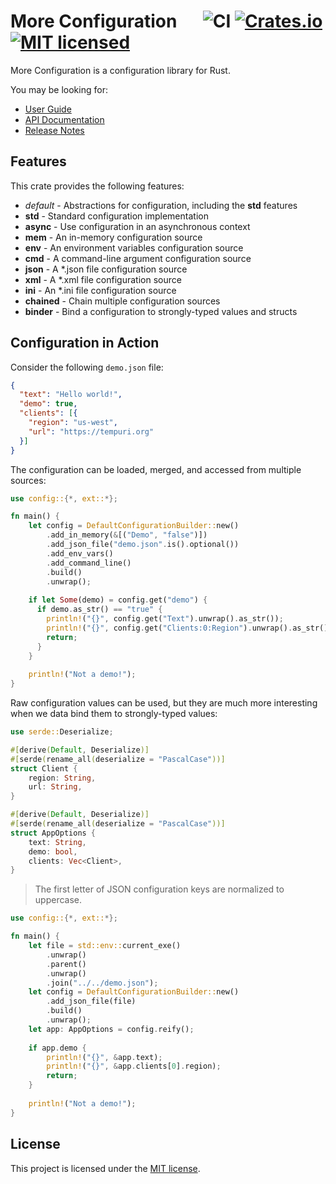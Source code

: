 # More Configuration &emsp; ![CI][ci-badge] [![Crates.io][crates-badge]][crates-url] [![MIT licensed][mit-badge]][mit-url]

[crates-badge]: https://img.shields.io/crates/v/more-config.svg
[crates-url]: https://crates.io/crates/more-config
[mit-badge]: https://img.shields.io/badge/license-MIT-blueviolet.svg
[mit-url]: https://github.com/commonsensesoftware/more-rs-config/blob/main/LICENSE
[ci-badge]: https://github.com/commonsensesoftware/more-rs-config/actions/workflows/ci.yml/badge.svg

More Configuration is a configuration library for Rust.

You may be looking for:

- [User Guide](https://commonsensesoftware.github.io/more-rs-config)
- [API Documentation](https://docs.rs/more-config)
- [Release Notes](https://github.com/commonsensesoftware/more-rs-config/releases)

## Features

This crate provides the following features:

- _default_ - Abstractions for configuration, including the **std** features
- **std** - Standard configuration implementation
- **async** - Use configuration in an asynchronous context
- **mem** - An in-memory configuration source
- **env** - An environment variables configuration source
- **cmd** - A command-line argument configuration source
- **json** - A \*.json file configuration source
- **xml** - A \*.xml file configuration source
- **ini** - An \*.ini file configuration source
- **chained** - Chain multiple configuration sources
- **binder** - Bind a configuration to strongly-typed values and structs

## Configuration in Action

Consider the following `demo.json` file:

```json
{
  "text": "Hello world!",
  "demo": true,
  "clients": [{
    "region": "us-west",
    "url": "https://tempuri.org"
  }]
}
```

The configuration can be loaded, merged, and accessed from multiple sources:

```rust
use config::{*, ext::*};

fn main() {
    let config = DefaultConfigurationBuilder::new()
        .add_in_memory(&[("Demo", "false")])
        .add_json_file("demo.json".is().optional())
        .add_env_vars()
        .add_command_line()
        .build()
        .unwrap();
    
    if let Some(demo) = config.get("demo") {
      if demo.as_str() == "true" {
        println!("{}", config.get("Text").unwrap().as_str());
        println!("{}", config.get("Clients:0:Region").unwrap().as_str());
        return;
      }
    }
    
    println!("Not a demo!");
}
```

Raw configuration values can be used, but they are much more interesting when we data bind them to strongly-typed values:

```rust
use serde::Deserialize;

#[derive(Default, Deserialize)]
#[serde(rename_all(deserialize = "PascalCase"))]
struct Client {
    region: String,
    url: String,
}

#[derive(Default, Deserialize)]
#[serde(rename_all(deserialize = "PascalCase"))]
struct AppOptions {
    text: String,
    demo: bool,
    clients: Vec<Client>,
}
```
>The first letter of JSON configuration keys are normalized to uppercase.

```rust
use config::{*, ext::*};

fn main() {
    let file = std::env::current_exe()
        .unwrap()
        .parent()
        .unwrap()
        .join("../../demo.json");
    let config = DefaultConfigurationBuilder::new()
        .add_json_file(file)
        .build()
        .unwrap();
    let app: AppOptions = config.reify();
    
    if app.demo {
        println!("{}", &app.text);
        println!("{}", &app.clients[0].region);
        return;
    }
    
    println!("Not a demo!");
}
```

## License

This project is licensed under the [MIT license].

[MIT license]: https://github.com/commonsensesoftware/more-rs-config/blob/main/LICENSE